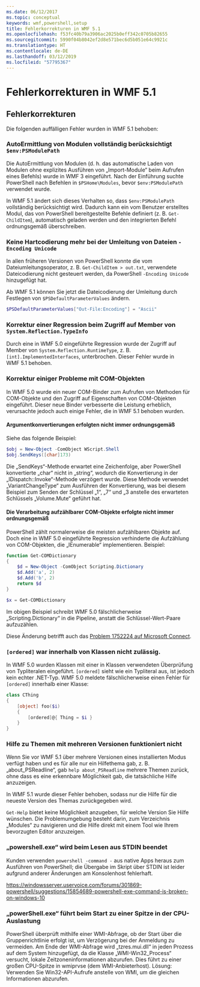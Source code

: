 ```yaml
---
ms.date: 06/12/2017
ms.topic: conceptual
keywords: wmf,powershell,setup
title: Fehlerkorrekturen in WMF 5.1
ms.openlocfilehash: f53fc40b79a3906ac2025b0eff342c0705b82655
ms.sourcegitcommit: 5990f04b8042ef2d8e571bec6d5b051e64c9921c
ms.translationtype: HT
ms.contentlocale: de-DE
ms.lasthandoff: 03/12/2019
ms.locfileid: "57795367"
---
```

# <a name="bug-fixes-in-wmf-51"></a>Fehlerkorrekturen in WMF 5.1

## <a name="bug-fixes"></a>Fehlerkorrekturen

Die folgenden auffälligen Fehler wurden in WMF 5.1 behoben:

### <a name="module-auto-discovery-fully-honors-envpsmodulepath"></a>AutoErmittlung von Modulen vollständig berücksichtigt `$env:PSModulePath`

Die AutoErmittlung von Modulen (d. h. das automatische Laden von Modulen ohne explizites Ausführen von „Import-Module“ beim Aufrufen eines Befehls) wurde in WMF 3 eingeführt.
Nach der Einführung suchte PowerShell nach Befehlen in `$PSHome\Modules`, bevor `$env:PSModulePath` verwendet wurde.

In WMF 5.1 ändert sich dieses Verhalten so, dass `$env:PSModulePath` vollständig berücksichtigt wird.
Dadurch kann ein vom Benutzer erstelltes Modul, das von PowerShell bereitgestellte Befehle definiert (z. B. `Get-ChildItem`), automatisch geladen werden und den integrierten Befehl ordnungsgemäß überschreiben.

### <a name="file-redirection-no-longer-hard-codes--encoding-unicode"></a>Keine Hartcodierung mehr bei der Umleitung von Dateien `-Encoding Unicode`

In allen früheren Versionen von PowerShell konnte die vom Dateiumleitungsoperator, z. B. `Get-ChildItem > out.txt`, verwendete Dateicodierung nicht gesteuert werden, da PowerShell `-Encoding Unicode` hinzugefügt hat.

Ab WMF 5.1 können Sie jetzt die Dateicodierung der Umleitung durch Festlegen von `$PSDefaultParameterValues` ändern.

```powershell
$PSDefaultParameterValues["Out-File:Encoding"] = "Ascii"
```

### <a name="fixed-a-regression-in-accessing-members-of-systemreflectiontypeinfo"></a>Korrektur einer Regression beim Zugriff auf Member von `System.Reflection.TypeInfo`

Durch eine in WMF 5.0 eingeführte Regression wurde der Zugriff auf Member von `System.Reflection.RuntimeType`, z. B. `[int].ImplementedInterfaces`, unterbrochen.
Dieser Fehler wurde in WMF 5.1 behoben.


### <a name="fixed-some-issues-with-com-objects"></a>Korrektur einiger Probleme mit COM-Objekten

In WMF 5.0 wurde ein neuer COM-Binder zum Aufrufen von Methoden für COM-Objekte und den Zugriff auf Eigenschaften von COM-Objekten eingeführt.
Dieser neue Binder verbesserte die Leistung erheblich, verursachte jedoch auch einige Fehler, die in WMF 5.1 behoben wurden.

#### <a name="argument-conversions-were-not-always-performed-correctly"></a>Argumentkonvertierungen erfolgten nicht immer ordnungsgemäß

Siehe das folgende Beispiel:

```powershell
$obj = New-Object -ComObject WScript.Shell
$obj.SendKeys([char]173)
```

Die „SendKeys“-Methode erwartet eine Zeichenfolge, aber PowerShell konvertierte „char“ nicht in „string“, wodurch die Konvertierung in der „IDispatch::Invoke“-Methode verzögert wurde. Diese Methode verwendet „VariantChangeType“ zum Ausführen der Konvertierung, was bei diesem Beispiel zum Senden der Schlüssel „1“, „7“ und „3 anstelle des erwarteten Schlüssels „Volume.Mute“ geführt hat.

#### <a name="enumerable-com-objects-not-always-handled-correctly"></a>Die Verarbeitung aufzählbarer COM-Objekte erfolgte nicht immer ordnungsgemäß

PowerShell zählt normalerweise die meisten aufzählbaren Objekte auf. Doch eine in WMF 5.0 eingeführte Regression verhinderte die Aufzählung von COM-Objekten, die „IEnumerable“ implementieren.  Beispiel:

```powershell
function Get-COMDictionary
{
    $d = New-Object -ComObject Scripting.Dictionary
    $d.Add('a', 2)
    $d.Add('b', 2)
    return $d
}

$x = Get-COMDictionary
```

Im obigen Beispiel schreibt WMF 5.0 fälschlicherweise „Scripting.Dictionary“ in die Pipeline, anstatt die Schlüssel-Wert-Paare aufzuzählen.

Diese Änderung betrifft auch das [Problem 1752224 auf Microsoft Connect](https://connect.microsoft.com/PowerShell/feedback/details/1752224).

### <a name="ordered-was-not-allowed-inside-classes"></a>`[ordered]` war innerhalb von Klassen nicht zulässig.

In WMF 5.0 wurden Klassen mit einer in Klassen verwendeten Überprüfung von Typliteralen eingeführt.
`[ordered]` sieht wie ein Typliteral aus, ist jedoch kein echter .NET-Typ.
WMF 5.0 meldete fälschlicherweise einen Fehler für `[ordered]` innerhalb einer Klasse:

```powershell
class CThing
{
    [object] foo($i)
    {
        [ordered]@{ Thing = $i }
    }
}
```


### <a name="help-on-about-topics-with-multiple-versions-does-not-work"></a>Hilfe zu Themen mit mehreren Versionen funktioniert nicht

Wenn Sie vor WMF 5.1 über mehrere Versionen eines installierten Modus verfügt haben und es für alle nur ein Hilfethema gab, z. B. „about_PSReadline“, gab `help about_PSReadline` mehrere Themen zurück, ohne dass es eine erkennbare Möglichkeit gab, die tatsächliche Hilfe anzuzeigen.

In WMF 5.1 wurde dieser Fehler behoben, sodass nur die Hilfe für die neueste Version des Themas zurückgegeben wird.

`Get-Help` bietet keine Möglichkeit anzugeben, für welche Version Sie Hilfe wünschen.
Die Problemumgebung besteht darin, zum Verzeichnis „Modules“ zu navigieren und die Hilfe direkt mit einem Tool wie Ihrem bevorzugten Editor anzuzeigen.

### <a name="powershellexe-reading-from-stdin-stopped-working"></a>„powershell.exe“ wird beim Lesen aus STDIN beendet

Kunden verwenden `powershell -command -` aus native Apps heraus zum Ausführen von PowerShell; die Übergabe im Skript über STDIN ist leider aufgrund anderer Änderungen am Konsolenhost fehlerhaft.

https://windowsserver.uservoice.com/forums/301869-powershell/suggestions/15854689-powershell-exe-command-is-broken-on-windows-10

### <a name="powershellexe-creates-spike-in-cpu-usage-on-startup"></a>„powerShell.exe“ führt beim Start zu einer Spitze in der CPU-Auslastung

PowerShell überprüft mithilfe einer WMI-Abfrage, ob der Start über die Gruppenrichtlinie erfolgt ist, um Verzögerung bei der Anmeldung zu vermeiden.
Am Ende der WMI-Abfrage wird „tzres.mui.dll“ in jeden Prozess auf dem System hinzugefügt, da die Klasse „WMI-Win32_Process“ versucht, lokale Zeitzoneninformationen abzurufen.
Dies führt zu einer großen CPU-Spitze in wmiprvse (dem WMI-Anbieterhost).
Lösung: Verwenden Sie Win32-API-Aufrufe anstelle von WMI, um die gleichen Informationen abzurufen.
